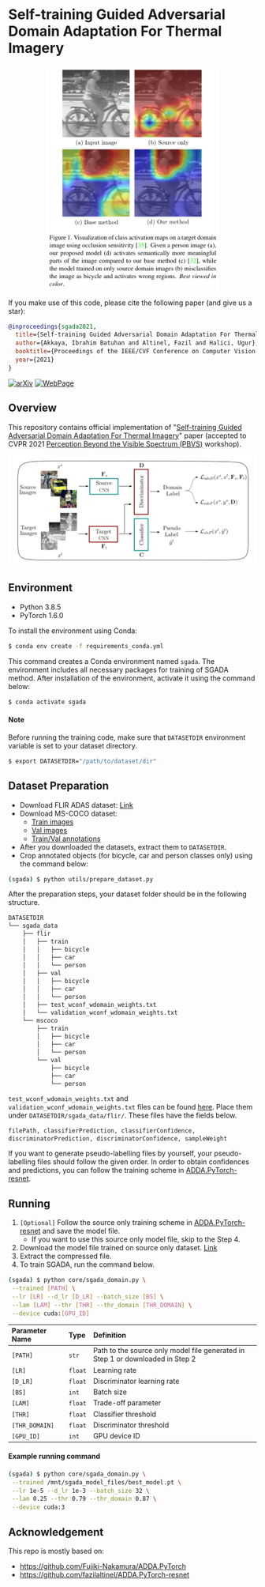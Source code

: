 # Self-training Guided Adversarial Domain Adaptation For Thermal Imagery

<p align="center">
  <img src="images/activation_maps.png" width="350">
</p>

If you make use of this code, please cite the following paper (and give us a star):
```bibtex
@inproceedings{sgada2021,
  title={Self-training Guided Adversarial Domain Adaptation For Thermal Imagery},
  author={Akkaya, Ibrahim Batuhan and Altinel, Fazil and Halici, Ugur},
  booktitle={Proceedings of the IEEE/CVF Conference on Computer Vision and Pattern Recognition Workshops (CVPRW)},
  year={2021}
}
```

[![arXiv](https://img.shields.io/badge/arXiv-1801.07939-b31b1b.svg?style=for-the-badge)](https://arxiv.org/abs/1801.07939) [![WebPage](https://img.shields.io/badge/WWW-Project%20Page-4a2b8b.svg?style=for-the-badge)](https://avaapm.github.io/sgada/)

## Overview
This repository contains official implementation of "[Self-training Guided Adversarial Domain Adaptation For Thermal Imagery](https://arxiv.org/abs/1801.07939)" paper (accepted to CVPR 2021 [Perception Beyond the Visible Spectrum (PBVS)](https://pbvs-workshop.github.io/) workshop).

<p align="center">
  <img src="images/sgada.png" width="800">
</p>

## Environment
- Python 3.8.5
- PyTorch 1.6.0

To install the environment using Conda:
```bash
$ conda env create -f requirements_conda.yml
```

This command creates a Conda environment named `sgada`. The environment includes all necessary packages for training of SGADA method. After installation of the environment, activate it using the command below:
```bash
$ conda activate sgada
```

#### Note
Before running the training code, make sure that `DATASETDIR` environment variable is set to your dataset directory.
```bash
$ export DATASETDIR="/path/to/dataset/dir"
```

## Dataset Preparation
- Download FLIR ADAS dataset: [Link](https://www.flir.eu/oem/adas/adas-dataset-form/)
- Download MS-COCO dataset: 
  - [Train images](http://images.cocodataset.org/zips/train2017.zip) 
  - [Val images](http://images.cocodataset.org/zips/val2017.zip) 
  - [Train/Val annotations](http://images.cocodataset.org/annotations/annotations_trainval2017.zip)
- After you downloaded the datasets, extract them to `DATASETDIR`.
- Crop annotated objects (for bicycle, car and person classes only) using the command below:
```bash
(sgada) $ python utils/prepare_dataset.py
```
After the preparation steps, your dataset folder should be in the following structure.
```
DATASETDIR
└── sgada_data
    ├── flir
    │   ├── train
    │   │   ├── bicycle
    │   │   ├── car
    │   │   └── person
    │   ├── val
    │   │   ├── bicycle
    │   │   ├── car
    │   │   └── person
    │   ├── test_wconf_wdomain_weights.txt
    │   └── validation_wconf_wdomain_weights.txt
    └── mscoco
        ├── train
        │   ├── bicycle
        │   ├── car
        │   └── person
        └── val
            ├── bicycle
            ├── car
            └── person
```

`test_wconf_wdomain_weights.txt` and `validation_wconf_wdomain_weights.txt` files can be found [here](/files). Place them under `DATASETDIR/sgada_data/flir/`. These files have the fields below. 
```
filePath, classifierPrediction, classifierConfidence, discriminatorPrediction, discriminatorConfidence, sampleWeight
```
If you want to generate pseudo-labelling files by yourself, your pseudo-labelling files should follow the given order. In order to obtain confidences and predictions, you can follow the training scheme in [ADDA.PyTorch-resnet](https://github.com/fazilaltinel/ADDA.PyTorch-resnet).

## Running
1. `[Optional]` Follow the source only training scheme in [ADDA.PyTorch-resnet](https://github.com/fazilaltinel/ADDA.PyTorch-resnet) and save the model file.
   * If you want to use this source only model file, skip to the Step 4.
2. Download the model file trained on source only dataset. [Link](https://drive.google.com/file/d/1WY0MW2Xonwky0sY1pcaQQ2AA9bJ5eP-b/view?usp=sharing)
3. Extract the compressed file.
4. To train SGADA, run the command below.
```bash
(sgada) $ python core/sgada_domain.py \
 --trained [PATH] \
 --lr [LR] --d_lr [D_LR] --batch_size [BS] \
 --lam [LAM] --thr [THR] --thr_domain [THR_DOMAIN] \
 --device cuda:[GPU_ID]
```

| Parameter Name  | Type | Definition  |
| :-------------- | :--- | :---------- |
| `[PATH]` | `str` | Path to the source only model file generated in Step 1 or downloaded in Step 2 |
| `[LR]` | `float` | Learning rate |
| `[D_LR]`| `float`  | Discriminator learning rate |
| `[BS]`| `int`  | Batch size |
| `[LAM]`| `float`  | Trade-off parameter |
| `[THR]`| `float`  | Classifier threshold|
| `[THR_DOMAIN]`| `float`  | Discriminator threshold|
| `[GPU_ID]`| `int`  | GPU device ID |

#### Example running command 
```bash
(sgada) $ python core/sgada_domain.py \
 --trained /mnt/sgada_model_files/best_model.pt \
 --lr 1e-5 --d_lr 1e-3 --batch_size 32 \
 --lam 0.25 --thr 0.79 --thr_domain 0.87 \
 --device cuda:3
```
## Acknowledgement
This repo is mostly based on:
- https://github.com/Fujiki-Nakamura/ADDA.PyTorch
- https://github.com/fazilaltinel/ADDA.PyTorch-resnet
